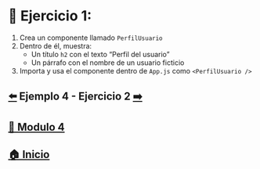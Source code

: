 # 🎯 Ejercicio 1:

1. Crea un componente llamado `PerfilUsuario`
2. Dentro de él, muestra:
   - Un título `h2` con el texto “Perfil del usuario”
   - Un párrafo con el nombre de un usuario ficticio
3. Importa y usa el componente dentro de `App.js` como `<PerfilUsuario />`

##  [⬅️](../Ejemplos/Ejemplo_4.md) Ejemplo 4 - Ejercicio 2 [➡️](./Ejericios/Ejercicio_2.md)

## [📄 Modulo 4](../Modulo_4.md) 

## [🏠 Inicio](../../README.md) 
